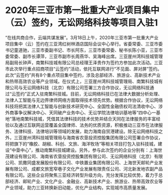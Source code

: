 # 2020年三亚市第一批重大产业项目集中（云）签约，无讼网络科技等项目入驻1

“在线共商合作，云端共谋发展”。3月18日上午，2020年三亚市第一批重大产业项目集中（云）签约在三亚湾红树林酒店国际会议中心举行。省委常委、三亚市委书记童道驰，三亚市委副书记、市长阿东，三亚市委常委、秘书长陈小亚，三亚市委常委、副市长谭萍，三亚市副市长周燕华、吴海峰出席。三亚崖州湾科技城管理局副局长钟声，南繁科技城有限公司总经理王泽贵作为签约方参加此次活动。三亚市此次举行重点招商项目“云签约”活动，依托互联网进行“不见面、屏对屏”签约。此次“云签约”共有8个重点项目集中签约，涉及总部经济、旅游业、高新技术产业和热带高效农业等产业领域。在仪式上，三亚崖州湾科技城管理局、南繁科技城有限公司与无讼网络科技（北京）有限公司签署三方合作协议，无讼网络科技通过“云签约”正式入驻南繁科技城。目前，无讼网络科技已在法律大数据分析处理、法律人工智能与无边界律师网络方面取得技术领先优势。根据合作协议，无讼网络科技将把其法律人工智能与创新技术研究中心、全国性金融债权司法清收中心、涉外商事争议解决中心、天同破产业务中心、无讼学院法律培训基地等“四中心一基地”落地南繁科技城，凭借其法律科技的技术优势并结合天同在法律服务的丰富经验以及通过互联网运营覆盖全国律师、法务的优质资源，积极推动三亚市在法律服务、法律科技、法律培训等领域的发展，助力海南自贸港建设。除无讼网络科技之外，三亚崖州湾科技城管理局与海南省农垦投资控股集团有限公司签署合作协议，将把旗下的“橡胶、胡椒、科创、文旅、海洋牧场”等相关项目打包入驻科技城，建设“中垦中心”，推动南繁科技城建设。另外，参与此次签约的企业分别有：上海世茂建设有限公司、海南省农垦投资控股集团有限公司、无讼网络科技（北京）有限公司、凯撒同盛发展股份有限公司、中铁置业集团有限公司、上海世天邮轮产业发展有限公司、成都文旅宽窄巷子文化产业发展有限责任公司、河北新发地农副产品有限公司。这些企业将聚焦三亚经济转型升级方向，充分发挥比较优势，着力于总部经济、邮轮产业、文化产业、金融业、高新技术产业、旅游业、热带高效农业等产业领域，助力三亚转换新旧动能，优化产业结构，实现城市高质量发展。

